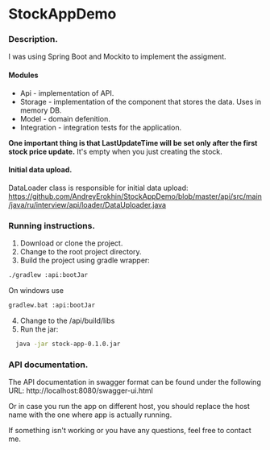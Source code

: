# StockAppDemo
### Description.
I was using Spring Boot and Mockito to implement the assigment.
#### Modules
- Api - implementation of API.
- Storage - implementation of the component that stores the data. Uses in memory DB.
- Model - domain defenition.
- Integration - integration tests for the application.

**One important thing is that LastUpdateTime will be set only after the first stock price update.** It's empty when you just creating the stock.

#### Initial data upload.
DataLoader class is responsible for initial data upload:
https://github.com/AndreyErokhin/StockAppDemo/blob/master/api/src/main/java/ru/interview/api/loader/DataUploader.java

### Running instructions.
1. Download or clone the project.
2. Change to the root project directory.
3. Build the project using gradle wrapper:
```bash
./gradlew :api:bootJar
```
On windows use
```bash
gradlew.bat :api:bootJar
```
4. Change to the <project root>/api/build/libs
5. Run the jar:
```bash
  java -jar stock-app-0.1.0.jar
  ```

### API documentation.
The API documentation in swagger format can be found under the following URL:
http://localhost:8080/swagger-ui.html

Or in case you run the app on different host, you should replace the host name with the one where app is actually running.

If something isn't working or you have any questions, feel free to contact me.
